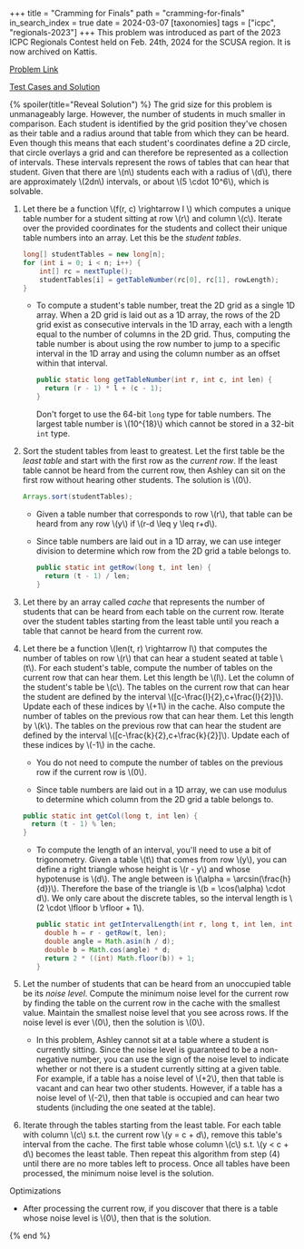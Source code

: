+++
title = "Cramming for Finals"
path = "cramming-for-finals"
in_search_index = true
date = 2024-03-07
[taxonomies]
tags = ["icpc", "regionals-2023"]
+++
This problem was introduced as part of the 2023 ICPC Regionals Contest held on Feb. 24th, 2024 for the SCUSA region. It is now archived on Kattis.

[Problem Link](https://open.kattis.com/problems/crammingforfinals)

[Test Cases and Solution](http://serjudging.vanb.org/?cat=47)

{% spoiler(title="Reveal Solution") %}
The grid size for this problem is unmanageably large. However, the number of students in much smaller in comparison. Each student is identified by the grid position they've chosen as their table and a radius around that table from which they can be heard. Even though this means that each student's coordinates define a 2D circle, that circle overlays a grid and can therefore be represented as a collection of intervals. These intervals represent the rows of tables that can hear that student. Given that there are \\(n\\) students each with a radius of \\(d\\), there are approximately \\(2dn\\) intervals, or about \\(5 \cdot 10^6\\), which is solvable.

1. Let there be a function \\(f(r, c) \rightarrow I \\) which computes a unique table number for a student sitting at row \\(r\\) and column \\(c\\). Iterate over the provided coordinates for the students and collect their unique table numbers into an array. Let this be the _student tables_.

    ```java
    long[] studentTables = new long[n];
    for (int i = 0; i < n; i++) {
        int[] rc = nextTuple();
        studentTables[i] = getTableNumber(rc[0], rc[1], rowLength);
    }
    ```

   - To compute a student's table number, treat the 2D grid as a single 1D array. When a 2D grid is laid out as a 1D array, the rows of the 2D grid exist as consecutive intervals in the 1D array, each with a length equal to the number of columns in the 2D grid. Thus, computing the table number is about using the row number to jump to a specific interval in the 1D array and using the column number as an offset within that interval.

       ```java
       public static long getTableNumber(int r, int c, int len) {
         return (r - 1) * l + (c - 1);
       }
       ```

      Don't forget to use the 64-bit `long` type for table numbers. The largest table number is \\(10^{18}\\) which cannot be stored in a 32-bit `int` type.

2. Sort the student tables from least to greatest. Let the first table be the _least table_ and start with the first row as the _current row_. If the least table cannot be heard from the current row, then Ashley can sit on the first row without hearing other students. The solution is \\(0\\).

    ```java
    Arrays.sort(studentTables);
    ```

   - Given a table number that corresponds to row \\(r\\), that table can be heard from any row \\(y\\) if \\(r-d \leq y \leq r+d\\).

   - Since table numbers are laid out in a 1D array, we can use integer division to determine which row from the 2D grid a table belongs to.

       ```java
       public static int getRow(long t, int len) {
         return (t - 1) / len;
       }
       ```

3. Let there by an array called _cache_ that represents the number of students that can be heard from each table on the current row. Iterate over the student tables starting from the least table until you reach a table that cannot be heard from the current row.

4. Let there be a function \\(len(t, r) \rightarrow I\\) that computes the number of tables on row \\(r\\) that can hear a student seated at table \\(t\\). For each student's table, compute the number of tables on the current row that can hear them. Let this length be \\(l\\). Let the column of the student's table be \\(c\\). The tables on the current row that can hear the student are defined by the interval \\([c-\frac{l}{2},c+\frac{l}{2}]\\). Update each of these indices by \\(+1\\) in the cache. Also compute the number of tables on the previous row that can hear them. Let this length by \\(k\\). The tables on the previous row that can hear the student are defined by the interval \\([c-\frac{k}{2},c+\frac{k}{2}]\\). Update each of these indices by \\(-1\\) in the cache.

   - You do not need to compute the number of tables on the previous row if the current row is \\(0\\).

   - Since table numbers are laid out in a 1D array, we can use modulus to determine which column from the 2D grid a table belongs to.

   ```java
   public static int getCol(long t, int len) {
     return (t - 1) % len;
   }
   ```

   - To compute the length of an interval, you'll need to use a bit of trigonometry. Given a table \\(t\\) that comes from row \\(y\\), you can define a right triangle whose height is \\(r - y\\) and whose hypotenuse is \\(d\\). The angle between is \\(\alpha = \arcsin(\frac{h}{d})\\). Therefore the base of the triangle is \\(b = \cos(\alpha) \cdot d\\). We only care about the discrete tables, so the interval length is \\(2 \cdot \lfloor b \rfloor + 1\\).

       ```java
       public static int getIntervalLength(int r, long t, int len, int d) {
         double h = r - getRow(t, len);
         double angle = Math.asin(h / d);
         double b = Math.cos(angle) * d;
         return 2 * ((int) Math.floor(b)) + 1;
       }
       ```

5. Let the number of students that can be heard from an unoccupied table be its _noise level_. Compute the minimum noise level for the current row by finding the table on the current row in the cache with the smallest value. Maintain the smallest noise level that you see across rows. If the noise level is ever \\(0\\), then the solution is \\(0\\).

   - In this problem, Ashley cannot sit at a table where a student is currently sitting. Since the noise level is guaranteed to be a non-negative number, you can use the sign of the noise level to indicate whether or not there is a student currently sitting at a given table. For example, if a table has a noise level of \\(+2\\), then that table is vacant and can hear two other students. However, if a table has a noise level of \\(-2\\), then that table is occupied and can hear two students (including the one seated at the table).

6. Iterate through the tables starting from the least table. For each table with column \\(c\\) s.t. the current row \\(y = c + d\\), remove this table's interval from the cache. The first table whose column \\(c\\) s.t. \\(y < c + d\\) becomes the least table. Then repeat this algorithm from step (4) until there are no more tables left to process. Once all tables have been processed, the minimum noise level is the solution.

Optimizations

- After processing the current row, if you discover that there is a table whose noise level is \\(0\\), then that is the solution.

{% end %}
